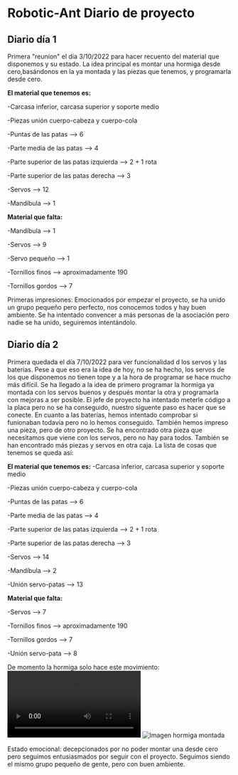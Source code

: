 # Robotic-Ant Diario de proyecto
## Diario día 1
Primera "reuníon" el día 3/10/2022 para hacer recuento del material que disponemos y su estado. La idea principal es montar una hormiga desde cero,basándonos en la ya montada y las piezas que tenemos, y programarla desde cero.

**El material que tenemos es:**

  -Carcasa inferior, carcasa superior y soporte medio
  
  -Piezas unión cuerpo-cabeza y cuerpo-cola
  
  -Puntas de las patas --> 6
  
  -Parte media de las patas --> 4
  
  -Parte superior de las patas izquierda --> 2 + 1 rota
  
  -Parte superior de las patas derecha --> 3
  
  -Servos --> 12
  
  -Mandíbula --> 1
  
**Material que falta:**

  -Mandíbula --> 1
  
  -Servos --> 9
  
  -Servo pequeño --> 1
  
  -Tornillos finos --> aproximadamente 190
  
  -Tornillos gordos --> 7
  
Primeras impresiones: Emocionados por empezar el proyecto, se ha unido un grupo pequeño pero perfecto, nos conocemos todos y hay buen ambiente.
Se ha intentado convencer a más personas de la asociación pero nadie se ha unido, seguiremos intentándolo.

## Diario día 2
Primera quedada el día 7/10/2022 para ver funcionalidad d los servos y las baterías. Pese a que eso era la idea de hoy, no se ha hecho, los servos de los que disponemos no tienen tope y a la hora de programar se hace mucho más difícil. Se ha llegado a la idea de primero programar la hormiga ya montada con los servos buenos y después montar la otra y programarla con mejoras a ser posible. El jefe de proyecto ha intentado meterle código a la placa pero no se ha conseguido, nuestro siguente paso es hacer que se conecte.
En cuanto a las baterías, hemos intentado comprobar si funionaban todavía pero no lo hemos conseguido. También hemos impreso una pieza, pero de otro proyecto.
Se ha encontrado otra pieza que necesitamos que viene con los servos, pero no hay para todos. También se han encontrado más piezas y servos en otra caja. La lista de cosas que tenemos se queda así:

**El material que tenemos es:**
  -Carcasa inferior, carcasa superior y soporte medio
  
  -Piezas unión cuerpo-cabeza y cuerpo-cola
  
  -Puntas de las patas --> 6
  
  -Parte media de las patas --> 4
  
  -Parte superior de las patas izquierda --> 2 + 1 rota
  
  -Parte superior de las patas derecha --> 3
  
  -Servos --> 14
  
  -Mandíbula --> 2
  
  -Unión servo-patas --> 13
  
**Material que falta:**
  
  -Servos --> 7
  
  -Tornillos finos --> aproximadamente 190
  
  -Tornillos gordos --> 7
  
  -Unión servo-pata --> 8
  
De momento la hormiga solo hace este movimiento:
![Primera prueba hormiga](https://github.com/rsanchez2021/Image/blob/main/VID_20221007_112143_Trim.mp4 'Primera prueba')
![Imagen hormiga montada](https://github.com/rsanchez2021/Image/blob/main/IMG_20221007_100611_214.jpg 'Hormiga montada')

Estado emocional: decepcionados por no poder montar una desde cero pero seguimos entusiasmados por seguir con el proyecto.
Seguimos siendo el mismo grupo pequeño de gente, pero con buen ambiente.
